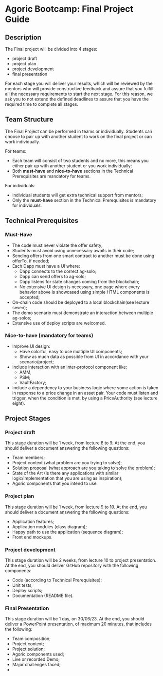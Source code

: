 # Agoric Bootcamp: Final Project Guide

## Description

The Final project will be divided into 4 stages:
- project draft
- project plan
- project development
- final presentation

For each stage you will deliver your results, which will be reviewed by the mentors who will provide constructive feedback and assure that you fulfill all the necessary requirements to start the next stage.
For this reason, we ask you to not extend the defined deadlines to assure that you have the required time to complete all stages.

## Team Structure

The Final Project can be performed in teams or individually. Students can choose to pair up with another student to work on the final project or can work individually.

For teams:
- Each team will consist of two students and no more, this means you either pair up with another student or you work individually;
- Both **must-have** and **nice-to-have** sections in the Technical Prerequisites are mandatory for teams.

For individuals:
- Individual students will get extra technical support from mentors;
- Only the **must-have** section in the Technical Prerequisites is mandatory for individuals.

## Technical Prerequisites

### Must-Have

- The code must never violate the offer safety;
- Students must avoid using unnecessary awaits in their code;
- Sending offers from one smart contract to another must be done using offerTo, if needed;
- Each Dapp must have a UI where:
    - Dapp connects to the correct ag-solo;
    - Dapp can send offers to ag-solo;
    - Dapp listens for state changes coming from the blockchain;
    - No extensive UI design is necessary, one page where every behavior above is showcased using simple HTML components is accepted;
- On-chain code should be deployed to a local blockchain(see lecture seven);
- The demo scenario must demonstrate an interaction between multiple ag-solos;
- Extensive use of deploy scripts are welcomed.

### Nice-to-have (mandatory for teams)

- Improve UI design:
    - Have colorful, easy to use multiple UI components;
    - Show as much data as possible from UI in accordance with your scenario/project;
- Include interaction with an inter-protocol component like:
    - AMM;
    - PSM;
    - VaultFactory;
- Include a dependency to your business logic where some action is taken in response to a price change in an asset pair. Your code must listen and trigger, when the condition is met, by using a PriceAuthority (see lecture eight).

## Project Stages

### Project draft

This stage duration will be 1 week, from lecture 8 to 9.
At the end, you should deliver a document answering the following questions:
- Team members;
- Project context (what problem are you trying to solve);
- Solution proposal (what approach are you taking to solve the problem);
- State of the Art (Is there any applications with similar logic/implementation that you are using as inspiration);
- Agoric components that you intend to use.


### Project plan

This stage duration will be 1 week, from lecture 9 to 10.
At the end, you should deliver a document answering the following questions:
- Application features;
- Application modules (class diagram);
- Happy path to use the application (sequence diagram);
- Front end mockups.

### Project development

This stage duration will be 2 weeks, from lecture 10 to project presentation.
At the end, you should deliver GitHub repository with the following components:
- Code (according to Technical Prerequisites);
- Unit tests;
- Deploy scripts;
- Documentation (README file).

### Final Presentation
This stage duration will be 1 day, on 30/06/23. 
At the end, you should deliver a PowerPoint presentation, of maximum 20 minutes, that includes the following:
- Team composition;
- Project context;
- Project solution;
- Agoric components used;
- Live or recorded Demo;
- Major challenges faced;
- 
